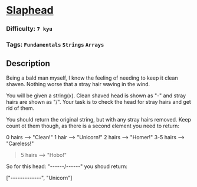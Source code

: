 # [Slaphead](https://www.codewars.com/kata/57efab9acba9daa4d1000b30)

### Difficulty: `7 kyu`

### Tags: `Fundamentals` `Strings` `Arrays`

## Description

Being a bald man myself, I know the feeling of needing to keep it clean shaven. Nothing worse that a stray hair waving in the wind.

You will be given a string(x). Clean shaved head is shown as "-" and stray hairs are shown as "/". Your task is to check the head for stray hairs and get rid of them.

You should return the original string, but with any stray hairs removed. Keep count ot them though, as there is a second element you need to return:

0 hairs --> "Clean!"
1 hair --> "Unicorn!"
2 hairs --> "Homer!"
3-5 hairs --> "Careless!"
>5 hairs --> "Hobo!"

So for this head: "------/------" you shoud return:

["-------------", "Unicorn"]

